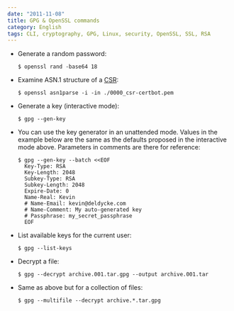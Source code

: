 ```yaml
---
date: "2011-11-08"
title: GPG & OpenSSL commands
category: English
tags: CLI, cryptography, GPG, Linux, security, OpenSSL, SSL, RSA
---
```


- Generate a random password:

  ```shell-session
  $ openssl rand -base64 18
  ```

- Examine ASN.1 structure of a [CSR](https://en.wikipedia.org/wiki/Certificate_signing_request):

  ```shell-session
  $ openssl asn1parse -i -in ./0000_csr-certbot.pem
  ```

- Generate a key (interactive mode):

  ```shell-session
  $ gpg --gen-key
  ```

- You can use the key generator in an unattended mode. Values in the example below are the same as the defaults proposed in the interactive mode above. Parameters in comments are there for reference:

  ```shell-session
  $ gpg --gen-key --batch <<EOF
    Key-Type: RSA
    Key-Length: 2048
    Subkey-Type: RSA
    Subkey-Length: 2048
    Expire-Date: 0
    Name-Real: Kevin
    # Name-Email: kevin@deldycke.com
    # Name-Comment: My auto-generated key
    # Passphrase: my_secret_passphrase
    EOF
  ```

- List available keys for the current user:

  ```shell-session
  $ gpg --list-keys
  ```

- Decrypt a file:

  ```shell-session
  $ gpg --decrypt archive.001.tar.gpg --output archive.001.tar
  ```

- Same as above but for a collection of files:

  ```shell-session
  $ gpg --multifile --decrypt archive.*.tar.gpg
  ```
